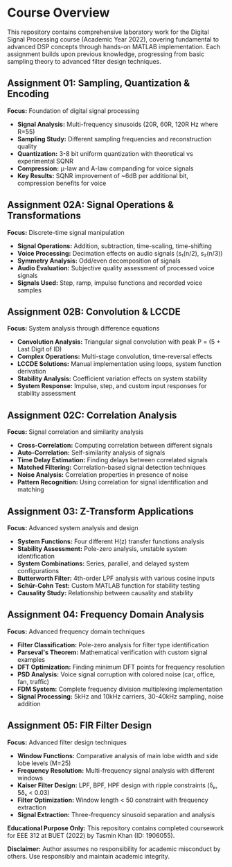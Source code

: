 # Course Overview

This repository contains comprehensive laboratory work for the Digital Signal Processing course (Academic Year 2022), covering fundamental to advanced DSP concepts through hands-on MATLAB implementation. Each assignment builds upon previous knowledge, progressing from basic sampling theory to advanced filter design techniques.

## Assignment 01: Sampling, Quantization & Encoding
**Focus:** Foundation of digital signal processing

- **Signal Analysis:** Multi-frequency sinusoids (20R, 60R, 120R Hz where R=55)
- **Sampling Study:** Different sampling frequencies and reconstruction quality
- **Quantization:** 3-8 bit uniform quantization with theoretical vs experimental SQNR
- **Compression:** μ-law and A-law companding for voice signals
- **Key Results:** SQNR improvement of ~6dB per additional bit, compression benefits for voice

## Assignment 02A: Signal Operations & Transformations
**Focus:** Discrete-time signal manipulation

- **Signal Operations:** Addition, subtraction, time-scaling, time-shifting
- **Voice Processing:** Decimation effects on audio signals (s₁(n/2), s₂(n/3))
- **Symmetry Analysis:** Odd/even decomposition of signals
- **Audio Evaluation:** Subjective quality assessment of processed voice signals
- **Signals Used:** Step, ramp, impulse functions and recorded voice samples

## Assignment 02B: Convolution & LCCDE
**Focus:** System analysis through difference equations

- **Convolution Analysis:** Triangular signal convolution with peak P = (5 + Last Digit of ID)
- **Complex Operations:** Multi-stage convolution, time-reversal effects
- **LCCDE Solutions:** Manual implementation using loops, system function derivation
- **Stability Analysis:** Coefficient variation effects on system stability
- **System Response:** Impulse, step, and custom input responses for stability assessment

## Assignment 02C: Correlation Analysis
**Focus:** Signal correlation and similarity analysis

- **Cross-Correlation:** Computing correlation between different signals
- **Auto-Correlation:** Self-similarity analysis of signals
- **Time Delay Estimation:** Finding delays between correlated signals
- **Matched Filtering:** Correlation-based signal detection techniques
- **Noise Analysis:** Correlation properties in presence of noise
- **Pattern Recognition:** Using correlation for signal identification and matching

## Assignment 03: Z-Transform Applications
**Focus:** Advanced system analysis and design

- **System Functions:** Four different H(z) transfer functions analysis
- **Stability Assessment:** Pole-zero analysis, unstable system identification
- **System Combinations:** Series, parallel, and delayed system configurations
- **Butterworth Filter:** 4th-order LPF analysis with various cosine inputs
- **Schür-Cohn Test:** Custom MATLAB function for stability testing
- **Causality Study:** Relationship between causality and stability

## Assignment 04: Frequency Domain Analysis
**Focus:** Advanced frequency domain techniques

- **Filter Classification:** Pole-zero analysis for filter type identification
- **Parseval's Theorem:** Mathematical verification with custom signal examples
- **DFT Optimization:** Finding minimum DFT points for frequency resolution
- **PSD Analysis:** Voice signal corruption with colored noise (car, office, fan, traffic)
- **FDM System:** Complete frequency division multiplexing implementation
- **Signal Processing:** 5kHz and 10kHz carriers, 30-40kHz sampling, noise addition

## Assignment 05: FIR Filter Design
**Focus:** Advanced filter design techniques

- **Window Functions:** Comparative analysis of main lobe width and side lobe levels (M=25)
- **Frequency Resolution:** Multi-frequency signal analysis with different windows
- **Kaiser Filter Design:** LPF, BPF, HPF design with ripple constraints (δₚ, 5δₛ < 0.03)
- **Filter Optimization:** Window length < 50 constraint with frequency extraction
- **Signal Extraction:** Three-frequency sinusoid separation and analysis

**Educational Purpose Only:** This repository contains completed coursework for EEE 312 at BUET (2022) by Tasmin Khan (ID: 1906055).

**Disclaimer:** Author assumes no responsibility for academic misconduct by others. Use responsibly and maintain academic integrity.
